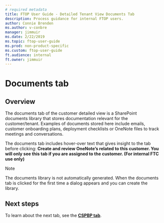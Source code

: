 ```yaml
---
# required metadata
title: FTOP User Guide - Detailed Tenant View Documents Tab
description: Process guidance for internal FTOP users.
author: Connie Brenden
ms.author: v-conbre
manager: jimmuir
ms.date: 2/22/2019
ms.topic: ftop-user-guide
ms.prod: non-product-specific
ms.custom: ftop-user-guide
ft.audience: internal
ft.owner: jimmuir
---
```

# Documents tab

## Overview

The documents tab of the customer detailed view is a SharePoint documents library that stores documentation relevant for the customer/tenant. Examples of documents stored here include emails, customer onboarding plans, deployment checklists or OneNote files to track meetings and conversations.

The documents tab includes hover-over text that gives insight to the tab before clicking: **Create and review OneNote’s related to this customer. You will only see this tab if you are assigned to the customer. (For internal FTC use only)**

> [!NOTE]
> The documents library is not automatically generated. When the documents tab is clicked for the first time a dialog appears and you can create the library.

## Next steps

To learn about the next tab, see the [**CSPBP tab**](detailed-tenant-view-cxpbp-tab.md).
